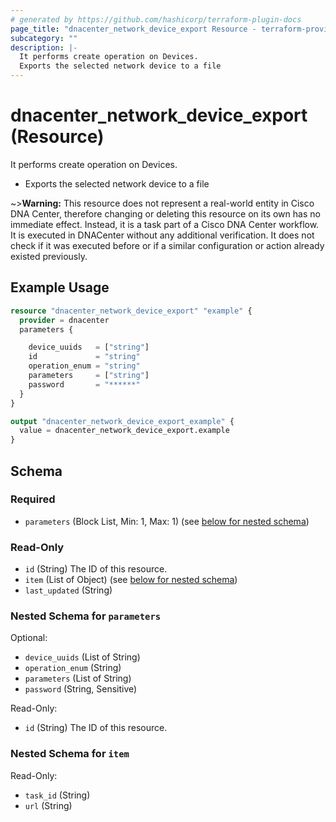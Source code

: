 ```yaml
---
# generated by https://github.com/hashicorp/terraform-plugin-docs
page_title: "dnacenter_network_device_export Resource - terraform-provider-dnacenter"
subcategory: ""
description: |-
  It performs create operation on Devices.
  Exports the selected network device to a file
---
```


# dnacenter_network_device_export (Resource)

It performs create operation on Devices.

- Exports the selected network device to a file

~>**Warning:**
This resource does not represent a real-world entity in Cisco DNA Center, therefore changing or deleting this resource on its own has no immediate effect.
Instead, it is a task part of a Cisco DNA Center workflow. It is executed in DNACenter without any additional verification. It does not check if it was executed before or if a similar configuration or action already existed previously.

## Example Usage

```terraform
resource "dnacenter_network_device_export" "example" {
  provider = dnacenter
  parameters {

    device_uuids   = ["string"]
    id             = "string"
    operation_enum = "string"
    parameters     = ["string"]
    password       = "******"
  }
}

output "dnacenter_network_device_export_example" {
  value = dnacenter_network_device_export.example
}
```

<!-- schema generated by tfplugindocs -->
## Schema

### Required

- `parameters` (Block List, Min: 1, Max: 1) (see [below for nested schema](#nestedblock--parameters))

### Read-Only

- `id` (String) The ID of this resource.
- `item` (List of Object) (see [below for nested schema](#nestedatt--item))
- `last_updated` (String)

<a id="nestedblock--parameters"></a>
### Nested Schema for `parameters`

Optional:

- `device_uuids` (List of String)
- `operation_enum` (String)
- `parameters` (List of String)
- `password` (String, Sensitive)

Read-Only:

- `id` (String) The ID of this resource.


<a id="nestedatt--item"></a>
### Nested Schema for `item`

Read-Only:

- `task_id` (String)
- `url` (String)


